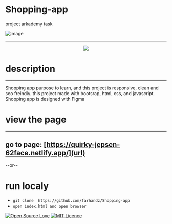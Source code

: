 # Shopping-app
project arkademy task

![image](https://user-images.githubusercontent.com/63778922/91276664-0acfc080-e7ac-11ea-94ae-4e2f773b9184.png)
___


<p align="center">
<img src="https://api.netlify.com/api/v1/badges/cae19451-9305-4e54-b5dd-bb7b9fcdc8b2/deploy-status" />
</p>


# description
___
Shopping app  purpose to learn, and this project is responsive, clean and seo freindly. this project made with bootsrap, html, css, and javascript.
Shopping app is designed with Figma


# view the page
___
## go to page: [https://quirky-jepsen-62face.netlify.app/](url)

--or--

# run localy
- `git clone  https://github.com/farhandz/Shopping-app`
- `open index.html and open browser`

[![Open Source Love](https://badges.frapsoft.com/os/v2/open-source.svg?v=103)](https://github.com/ellerbrock/open-source-badges/)
[![MIT Licence](https://badges.frapsoft.com/os/mit/mit-125x28.png?v=103)](https://opensource.org/licenses/mit-license.php)
